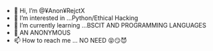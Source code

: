 - 👋 Hi, I’m @¥Anon¥RejctX
- 👀 I’m interested in ...Python/Ethical Hacking
- 🌱 I’m currently learning ...BSCIT AND PROGRAMMING LANGUAGES
- 💞️ AN ANONYMOUS
- 📫 How to reach me ... NO NEED 😝😏😈

<!---
RejctU/RejctU is a ✨ special ✨ repository because its `README.md` (this file) appears on your GitHub profile.
You can click the Preview link to take a look at your changes.
--->
